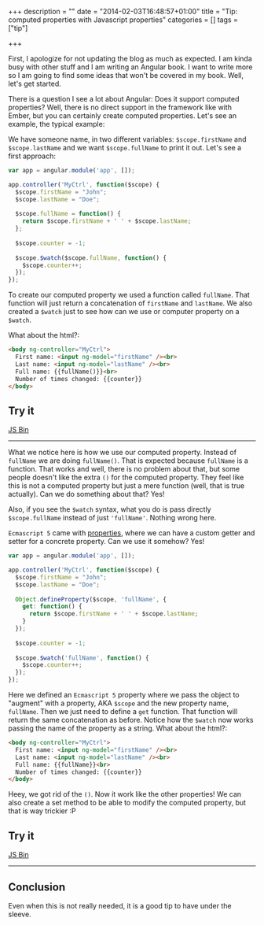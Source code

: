 +++
description = ""
date = "2014-02-03T16:48:57+01:00"
title = "Tip: computed properties with Javascript properties"
categories = []
tags = ["tip"]

+++

First, I apologize for not updating the blog as much as expected. I am kinda busy with other stuff and I am writing an Angular book. I want to write more so I am going to find some ideas that won't be covered in my book. Well, let's get started.

There is a question I see a lot about Angular: Does it support computed properties? Well, there is no direct support in the framework like with Ember, but you can certainly create computed properties. Let's see an example, the typical example:
<!--more-->
We have someone name, in two different variables: `$scope.firstName` and `$scope.lastName` and we want `$scope.fullName` to print it out. Let's see a first approach:

```javascript
var app = angular.module('app', []);

app.controller('MyCtrl', function($scope) {
  $scope.firstName = "John";
  $scope.lastName = "Doe";
  
  $scope.fullName = function() {
    return $scope.firstName + ' ' + $scope.lastName;
  };
  
  $scope.counter = -1;
  
  $scope.$watch($scope.fullName, function() {
    $scope.counter++;
  });
});
```

To create our computed property we used a function called `fullName`. That function will just return a concatenation of `firstName` and `lastName`. We also created a `$watch` just to see how can we use or computer property on a `$watch`.

What about the html?:

```html
<body ng-controller="MyCtrl">
  First name: <input ng-model="firstName" /><br>
  Last name: <input ng-model="lastName" /><br>
  Full name: {{fullName()}}<br>
  Number of times changed: {{counter}}
</body>
```

## Try it

<a class="jsbin-embed" href="http://jsbin.com/EGAWivu/1/embed?output">JS Bin</a><script src="http://static.jsbin.com/js/embed.js"></script>

***

What we notice here is how we use our computed property. Instead of `fullName` we are doing `fullName()`. That is expected because `fullName` is a function. That works and well, there is no problem about that, but some people doesn't like the extra `()` for the computed property. They feel like this is not a computed property but just a mere function (well, that is true actually). Can we do something about that? Yes!

Also, if you see the `$watch` syntax, what you do is pass directly `$scope.fullName` instead of just `'fullName'`. Nothing wrong here. 

`Ecmascript 5` came with [properties](https://developer.mozilla.org/en-US/docs/Web/JavaScript/Reference/Global_Objects/Object/defineProperty), where we can have a custom getter and setter for a concrete property. Can we use it somehow? Yes!

```javascript
var app = angular.module('app', []);

app.controller('MyCtrl', function($scope) {
  $scope.firstName = "John";
  $scope.lastName = "Doe";
  
  Object.defineProperty($scope, 'fullName', {
    get: function() {
      return $scope.firstName + ' ' + $scope.lastName;
    }
  });
  
  $scope.counter = -1;
  
  $scope.$watch('fullName', function() {
    $scope.counter++;
  });
});
```

Here we defined an `Ecmascript 5` property where we pass the object to "augment" with a property, AKA `$scope` and the new property name, `fullName`. Then we just need to define a `get` function. That function will return the same concatenation as before. Notice how the `$watch` now works passing the name of the property as a string. What about the html?:

```html
<body ng-controller="MyCtrl">
  First name: <input ng-model="firstName" /><br>
  Last name: <input ng-model="lastName" /><br>
  Full name: {{fullName}}<br>
  Number of times changed: {{counter}}
</body>
```

Heey, we got rid of the `()`. Now it work like the other properties! We can also create a set method to be able to modify the computed property, but that is way trickier :P

## Try it

<a class="jsbin-embed" href="http://jsbin.com/EGAWivu/2/embed?output">JS Bin</a><script src="http://static.jsbin.com/js/embed.js"></script>

***

## Conclusion

Even when this is not really needed, it is a good tip to have under the sleeve.
